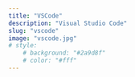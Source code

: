 ```yaml
---
title: "VSCode"
description: "Visual Studio Code"
slug: "vscode"
image: "vscode.jpg"
# style:
    # background: "#2a9d8f"
    # color: "#fff"
---
```

